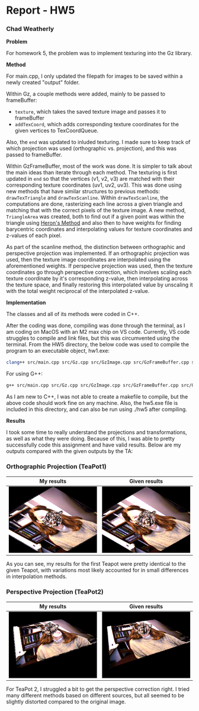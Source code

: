 # __Report - HW5__

### Chad Weatherly

__Problem__

For homework 5, the problem was to implement texturing into the Gz library.

__Method__

For main.cpp, I only updated the filepath for images to be saved within a newly created "output" folder.

Within Gz, a couple methods were added, mainly to be passed to frameBuffer:

- ```texture```, which takes the saved texture image and passes it to frameBuffer
- ```addTexCoord```, which adds corresponding texture coordinates for the given vertices to TexCoordQueue.

Also, the ```end``` was updated to inluded texturing. I made sure to keep track of which projection was used (orthographic vs. projection), and this was passed to frameBuffer.

Within GzFrameBuffer, most of the work was done. It is simpler to talk about the main ideas than iterate through each method. The texturing is first updated in ```end``` so that the vertices (v1, v2, v3) are matched with their corresponding texture coordinates (uv1, uv2, uv3). This was done using new methods that have similar structures to previous methods: ```drawTexTriangle``` and ```drawTexScanline```. Within ```drawTexScanline```, the computations are done, rasterizing each line across a given triangle and matching that with the correct pixels of the texture image. A new method, ```TriangleArea``` was created, both to find out if a given point was within the triangle using [Heron's Method](https://www.geeksforgeeks.org/check-whether-a-given-point-lies-inside-a-triangle-or-not/) and also then to have weights for finding barycentric coordinates and interpolating values for texture coordinates and z-values of each pixel.

As part of the scanline method, the distinction between orthographic and perspective projection was implemented. If an orthographic projection was used, then the texture image coordinates are interpolated using the aforementioned weights. If perspecive projection was used, then the texture coordinates go through perspective correction, which involves scaling each texture coordinate by it's corresponding z-value, then interpolating across the texture space, and finally restoring this interpolated value by unscaling it with the total weight reciprocal of the interpolated z-value.

__Implementation__

The classes and all of its methods were coded in C++.

After the coding was done, compiling was done through the terminal, as I am coding on MacOS with an M2 max chip on VS code. Currently, VS code struggles to compile and link files, but this was circumvented using the terminal. From the HW5 directory, the below code was used to compile the program to an executable object, hw1.exe:

```zsh
clang++ src/main.cpp src/Gz.cpp src/GzImage.cpp src/GzFrameBuffer.cpp src/GzImage.cpp src/GzMatrix src/GzVector.cpp -o hw5
```

For using G++:

```zsh
g++ src/main.cpp src/Gz.cpp src/GzImage.cpp src/GzFrameBuffer.cpp src/GzImage.cpp src/GzMatrix src/GzVector.cpp -o hw5
```

As I am new to C++, I was not able to create a makefile to compile, but the above code should work fine on any machine. Also, the hw5.exe file is included in this directory, and can also be run using ./hw5 after compiling.

__Results__

I took some time to really understand the projections and transformations, as well as what they were doing. Because of this, I was able to pretty successfully code this assignment and have valid results. Below are my outputs compared with the given outputs by the TA:

### Orthographic Projection (TeaPot1)

My results            |  Given results
:-------------------------:|:-------------------------:
![](output/TeaPot1.bmp)  |  ![](TeaPot1.bmp)

As you can see, my results for the first Teapot were pretty identical to the given Teapot, with variations most likely accounted for in small differences in interpolation methods.

### Perspective Projection (TeaPot2)

My results            |  Given results
:-------------------------:|:-------------------------:
![](output/TeaPot2.bmp)  |  ![](TeaPot2.bmp)

For TeaPot 2, I struggled a bit to get the perspective correction right. I tried many different methods based on different sources, but all seemed to be slightly distorted compared to the original image.
